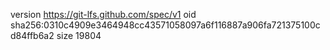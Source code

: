 version https://git-lfs.github.com/spec/v1
oid sha256:0310c4909e3464948cc43571058097a6f116887a906fa721375100cd84ffb6a2
size 19804
